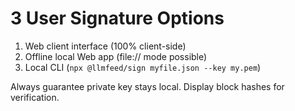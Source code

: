 # 3 User Signature Options

1. Web client interface (100% client-side)
2. Offline local Web app (file:// mode possible)
3. Local CLI (`npx @llmfeed/sign myfile.json --key my.pem`)

Always guarantee private key stays local. Display block hashes for verification.
